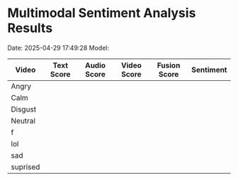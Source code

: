 # Multimodal Sentiment Analysis Results

Date: 2025-04-29 17:49:28
Model: 

| Video | Text Score | Audio Score | Video Score | Fusion Score | Sentiment |
|-------|------------|-------------|------------|--------------|-----------|
| Angry |  |  |  |  |  |
| Calm |  |  |  |  |  |
| Disgust |  |  |  |  |  |
| Neutral |  |  |  |  |  |
| f |  |  |  |  |  |
| lol |  |  |  |  |  |
| sad |  |  |  |  |  |
| suprised |  |  |  |  |  |
